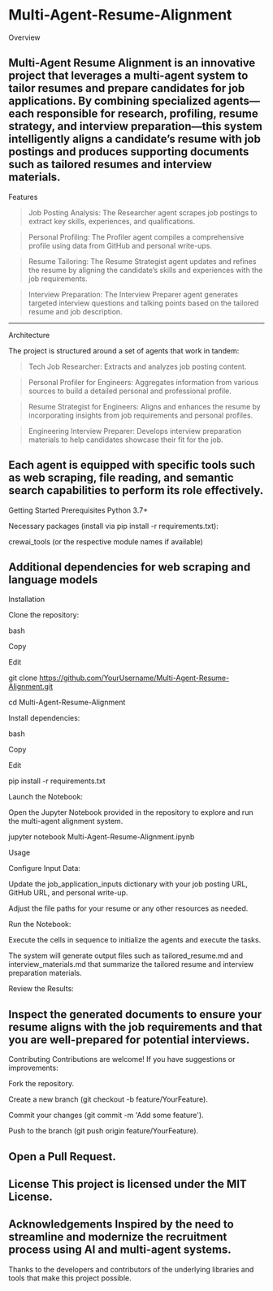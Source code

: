 # Multi-Agent-Resume-Alignment
Overview

Multi-Agent Resume Alignment is an innovative project that leverages a multi-agent system to tailor resumes and prepare candidates for job applications. By combining specialized agents—each responsible for research, profiling, resume strategy, and interview preparation—this system intelligently aligns a candidate’s resume with job postings and produces supporting documents such as tailored resumes and interview materials.
------------------------------------------------------------------------------------------------------------------------------------------------
Features

> Job Posting Analysis: The Researcher agent scrapes job postings to extract key skills, experiences, and qualifications.

> Personal Profiling: The Profiler agent compiles a comprehensive profile using data from GitHub and personal write-ups.

> Resume Tailoring: The Resume Strategist agent updates and refines the resume by aligning the candidate’s skills and experiences with the job requirements.

> Interview Preparation: The Interview Preparer agent generates targeted interview questions and talking points based on the tailored resume and job description.
------------------------------------------------------------------------------------------------------------------------------------------------
Architecture

The project is structured around a set of agents that work in tandem:

> Tech Job Researcher: Extracts and analyzes job posting content.

> Personal Profiler for Engineers: Aggregates information from various sources to build a detailed personal and professional profile.

> Resume Strategist for Engineers: Aligns and enhances the resume by incorporating insights from job requirements and personal profiles.

> Engineering Interview Preparer: Develops interview preparation materials to help candidates showcase their fit for the job.

Each agent is equipped with specific tools such as web scraping, file reading, and semantic search capabilities to perform its role effectively.
------------------------------------------------------------------------------------------------------------------------------------------------
Getting Started
Prerequisites
Python 3.7+

Necessary packages (install via pip install -r requirements.txt):

crewai_tools (or the respective module names if available)

Additional dependencies for web scraping and language models
------------------------------------------------------------------------------------------------------------------------------------------------
Installation

Clone the repository:

bash

Copy

Edit

git clone https://github.com/YourUsername/Multi-Agent-Resume-Alignment.git

cd Multi-Agent-Resume-Alignment

Install dependencies:

bash

Copy

Edit

pip install -r requirements.txt

Launch the Notebook:

Open the Jupyter Notebook provided in the repository to explore and run the multi-agent alignment system.

jupyter notebook Multi-Agent-Resume-Alignment.ipynb

Usage

Configure Input Data:

Update the job_application_inputs dictionary with your job posting URL, GitHub URL, and personal write-up.

Adjust the file paths for your resume or any other resources as needed.

Run the Notebook:

Execute the cells in sequence to initialize the agents and execute the tasks.

The system will generate output files such as tailored_resume.md and interview_materials.md that summarize the tailored resume and interview preparation materials.

Review the Results:

Inspect the generated documents to ensure your resume aligns with the job requirements and that you are well-prepared for potential interviews.
-----------------------------------------------------------------------------------------------------------------------------------------------
Contributing
Contributions are welcome! If you have suggestions or improvements:

Fork the repository.

Create a new branch (git checkout -b feature/YourFeature).

Commit your changes (git commit -m 'Add some feature').

Push to the branch (git push origin feature/YourFeature).

Open a Pull Request.
-----------------------------------------------------------------------------------------------------------------------------------------------
License
This project is licensed under the MIT License.
-----------------------------------------------------------------------------------------------------------------------------------------------
Acknowledgements
Inspired by the need to streamline and modernize the recruitment process using AI and multi-agent systems.
-----------------------------------------------------------------------------------------------------------------------------------------------
Thanks to the developers and contributors of the underlying libraries and tools that make this project possible.
